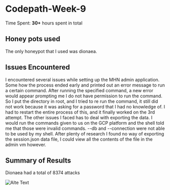 # Codepath-Week-9
Time Spent: **30+** hours spent in total

## Honey pots used

The only honeypot that I used was dionaea.

## Issues Encountered

I encountered several issues while setting up the MHN admin application. Some how the process ended
early and printed out an error message to run a certain command. After running the specified command,
a new error would appear prompting me I do not have permission to run the command. So I put the directory
in root, and I tried to re run the command, it still did not work because it was asking for a password
that I had no knowledge of. I had to restart the entire process of this, and it finally worked on the 3rd
attempt. The other issues I faced has to deal with exporting the data. I would run the commands given to us
on the GCP platform and the shell told me that those were invalid commands. --db and --connection were not
able to be used by my shell. After plenty of research I found no way of exporting the session.json data file, 
I could view all the contents of the file in the admin vm however. 

## Summary of Results

Dionaea had a total of 8374 attacks

![Alte Text](https:github.com/ClaytonRichardson/Codepath-Week-9/blob/master/SummaryOfAttacks.png)
